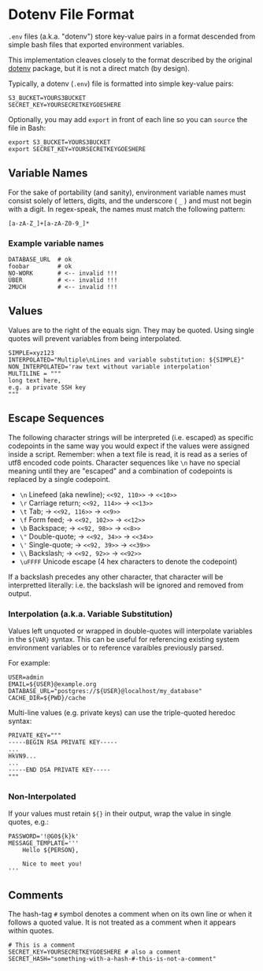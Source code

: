 # Dotenv File Format

`.env` files (a.k.a. "dotenv") store key-value pairs in a format descended from
simple bash files that exported environment variables.

This implementation cleaves closely to the format described by the original [dotenv](https://github.com/bkeepers/dotenv) package, but it is not a direct match (by design).

Typically, a dotenv (`.env`) file is formatted into simple key-value pairs:

    S3_BUCKET=YOURS3BUCKET
    SECRET_KEY=YOURSECRETKEYGOESHERE

Optionally, you may add `export` in front of each line so you can `source` the file in Bash:

    export S3_BUCKET=YOURS3BUCKET
    export SECRET_KEY=YOURSECRETKEYGOESHERE

## Variable Names

For the sake of portability (and sanity), environment variable names must consist solely of letters, digits, and the underscore ( `_` ) and must not begin with a digit. In regex-speak, the names must match the following pattern:

    [a-zA-Z_]+[a-zA-Z0-9_]*

### Example variable names

    DATABASE_URL  # ok  
    foobar        # ok  
    NO-WORK       # <-- invalid !!!
    ÜBER          # <-- invalid !!!
    2MUCH         # <-- invalid !!!

## Values

Values are to the right of the equals sign. They may be quoted.
Using single quotes will prevent variables from being interpolated.

    SIMPLE=xyz123
    INTERPOLATED="Multiple\nLines and variable substitution: ${SIMPLE}"
    NON_INTERPOLATED='raw text without variable interpolation'
    MULTILINE = """
    long text here,
    e.g. a private SSH key
    """

## Escape Sequences

The following character strings will be interpreted (i.e. escaped) as specific codepoints in the same way you would expect if the values were assigned inside a script. Remember: when a text file is read, it is read as a series of utf8 encoded code points. Character sequences like `\n` have no special meaning until they are "escaped" and a combination of codepoints is replaced by a single codepoint.

- `\n` Linefeed (aka newline); `<<92, 110>>` -> `<<10>>`
- `\r` Carriage return; `<<92, 114>>` -> `<<13>>`
- `\t` Tab; -> `<<92, 116>>` -> `<<9>>`
- `\f` Form feed; -> `<<92, 102>>` -> `<<12>>`
- `\b` Backspace; -> `<<92, 98>>` -> `<<8>>`
- `\"` Double-quote; ->  `<<92, 34>>` -> `<<34>>`
- `\'` Single-quote; -> `<<92, 39>>` -> `<<39>>`
- `\\` Backslash; -> `<<92, 92>>` -> `<<92>>`
- `\uFFFF` Unicode escape (4 hex characters to denote the codepoint)

If a backslash precedes any other character, that character will be interpretted literally: i.e. the backslash will be ignored and removed from output.

### Interpolation (a.k.a. Variable Substitution)

Values left unquoted or wrapped in double-quotes will interpolate variables in the `${VAR}` syntax. This can be useful for referencing existing system environment variables or to reference varaibles previously parsed.

For example:

    USER=admin
    EMAIL=${USER}@example.org
    DATABASE_URL="postgres://${USER}@localhost/my_database"
    CACHE_DIR=${PWD}/cache

Multi-line values (e.g. private keys) can use the triple-quoted heredoc syntax:

    PRIVATE_KEY="""
    -----BEGIN RSA PRIVATE KEY-----
    ...
    HkVN9...
    ...
    -----END DSA PRIVATE KEY-----
    """

### Non-Interpolated

If your values must retain `${}` in their output, wrap the value in single quotes, e.g.:

    PASSWORD='!@G0${k}k'
    MESSAGE_TEMPLATE='''
        Hello ${PERSON},

        Nice to meet you!
    '''

## Comments

The hash-tag `#` symbol denotes a comment when on its own line or when it follows a quoted value.  It is not treated as a comment when it appears within quotes.

    # This is a comment
    SECRET_KEY=YOURSECRETKEYGOESHERE # also a comment
    SECRET_HASH="something-with-a-hash-#-this-is-not-a-comment"
